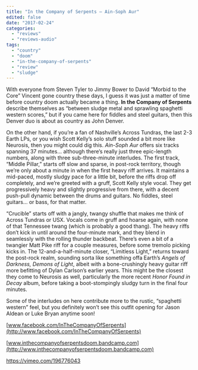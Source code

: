 ```yaml
---
title: "In the Company of Serpents – Ain-Soph Aur"
edited: false
date: "2017-02-24"
categories:
  - "reviews"
  - "reviews-audio"
tags:
  - "country"
  - "doom"
  - "in-the-company-of-serpents"
  - "review"
  - "sludge"
---
```


With everyone from Steven Tyler to Jimmy Bower to David “Morbid to the Core” Vincent gone country these days, I guess it was just a matter of time before country doom actually became a thing. **In the Company of Serpents** describe themselves as “between sludge metal and sprawling spaghetti western scores,” but if you came here for fiddles and steel guitars, then this Denver duo is about as country as John Denver.

On the other hand, if you’re a fan of Nashville’s Across Tundras, the last 2-3 Earth LPs, or you wish Scott Kelly’s solo stuff sounded a bit more like Neurosis, then you might could dig this. _Ain-Soph Aur_ offers six tracks spanning 37 minutes… although there’s really just three epic-length numbers, along with three sub-three-minute interludes. The first track, “Middle Pillar,” starts off slow and sparse, in post-rock territory, though we’re only about a minute in when the first heavy riff arrives. It maintains a mid-paced, mostly sludgy pace for a little bit, before the riffs drop off completely, and we’re greeted with a gruff, Scott Kelly style vocal. They get progressively heavy and slightly progressive from there, with a decent push-pull dynamic between the drums and guitars. No fiddles, steel guitars… or bass, for that matter.

“Crucible” starts off with a jangly, twangy shuffle that makes me think of Across Tundras or USX. Vocals come in gruff and hoarse again, with none of that Tennessee twang (which is probably a good thang). The heavy riffs don’t kick in until around the four-minute mark, and they blend in seamlessly with the rolling thunder backbeat. There’s even a bit of a twangier Matt Pike riff for a couple measures, before some tremolo picking kicks in. The 12-and-a-half-minute closer, “Limitless Light,” returns toward the post-rock realm, sounding sorta like something offa Earth’s _Angels of Darkness, Demons of Light_, albeit with a bone-crushingly heavy guitar riff more befitting of Dylan Carlson’s earlier years. This might be the closest they come to Neurosis as well, particularly the more recent _Honor Found in Decay_ album, before taking a boot-stompingly sludgy turn in the final four minutes.

Some of the interludes on here contribute more to the rustic, “spaghetti western” feel, but you definitely won’t see this outfit opening for Jason Aldean or Luke Bryan anytime soon!

[www.facebook.com/InTheCompanyOfSerpents](http://www.facebook.com/InTheCompanyOfSerpents)

[www.inthecompanyofserpentsdoom.bandcamp.com](http://www.inthecompanyofserpentsdoom.bandcamp.com)

https://vimeo.com/196776043
